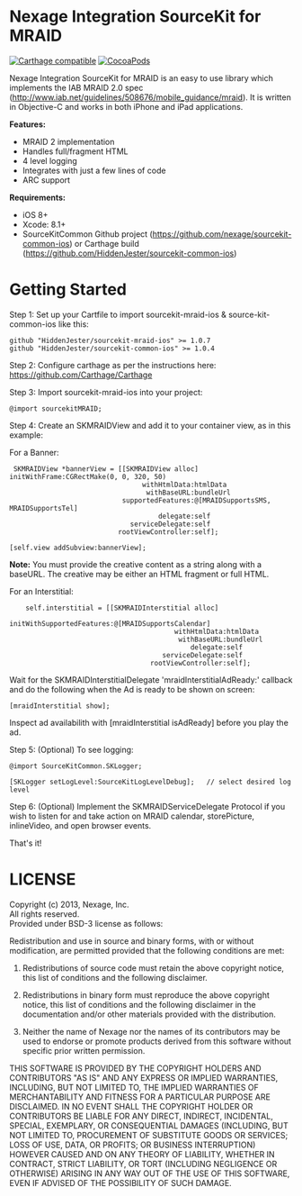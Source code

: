 Nexage Integration SourceKit for MRAID
======================================

[![Carthage compatible](https://img.shields.io/badge/Carthage-compatible-4BC51D.svg?style=flat)](https://github.com/Carthage/Carthage)
[![CocoaPods](https://img.shields.io/cocoapods/v/sourcekit-mraid-ios.svg)](https://github.com/MagicNarwhal/sourcekit-mraid-ios)

Nexage Integration SourceKit for MRAID is an easy to use library which implements the IAB MRAID 2.0 spec (http://www.iab.net/guidelines/508676/mobile_guidance/mraid). It is 
written in Objective-C and works in both iPhone and iPad applications.

**Features:**

- MRAID 2 implementation
- Handles full/fragment HTML
- 4 level logging
- Integrates with just a few lines of code
- ARC support

**Requirements:**

- iOS 8+
- Xcode: 8.1+
- SourceKitCommon Github project (https://github.com/nexage/sourcekit-common-ios) or Carthage build (https://github.com/HiddenJester/sourcekit-common-ios)

Getting Started
===============

Step 1: Set up your Cartfile to import sourcekit-mraid-ios & source-kit-common-ios like this:

	github "HiddenJester/sourcekit-mraid-ios" >= 1.0.7
	github "HiddenJester/sourcekit-common-ios" >= 1.0.4
	
Step 2: Configure carthage as per the instructions here: https://github.com/Carthage/Carthage

Step 3: Import sourcekit-mraid-ios into your project:

	@import sourcekitMRAID;
	
Step 4: Create an SKMRAIDView and add it to your container view, as in this example:

For a Banner:

     SKMRAIDView *bannerView = [[SKMRAIDView alloc] initWithFrame:CGRectMake(0, 0, 320, 50)
                                     withHtmlData:htmlData
                                      withBaseURL:bundleUrl
                                supportedFeatures:@[MRAIDSupportsSMS, MRAIDSupportsTel]
                                         delegate:self
                                  serviceDelegate:self
                               rootViewController:self];

    [self.view addSubview:bannerView];
   
**Note:** You must provide the creative content as a string along with a baseURL.  The 
creative may be either an HTML fragment or full HTML.

For an Interstitial:
	
		self.interstitial = [[SKMRAIDInterstitial alloc]
								initWithSupportedFeatures:@[MRAIDSupportsCalendar]
                                    		 withHtmlData:htmlData
                                              withBaseURL:bundleUrl
                                                 delegate:self
                                          serviceDelegate:self
                                       rootViewController:self];

	
Wait for the SKMRAIDInterstitialDelegate 'mraidInterstitialAdReady:' callback and do the following when the Ad is ready to be shown on screen:

	[mraidInterstitial show];
    
Inspect ad availabilith with [mraidInterstitial isAdReady] before you play the ad.

Step 5: (Optional) To see logging:
	
	@import SourceKitCommon.SKLogger;

	[SKLogger setLogLevel:SourceKitLogLevelDebug];   // select desired log level

Step 6: (Optional) Implement the SKMRAIDServiceDelegate Protocol if you wish to listen for and take action on MRAID calendar, storePicture, inlineVideo, and open browser events.

That's it! 


LICENSE
=======

Copyright (c) 2013, Nexage, Inc.<br/> 
All rights reserved.<br/>
Provided under BSD-3 license as follows:<br/>

Redistribution and use in source and binary forms, with or without
modification, are permitted provided that the following conditions are
met:

1.  Redistributions of source code must retain the above copyright notice,
    this list of conditions and the following disclaimer.

2.  Redistributions in binary form must reproduce the above copyright
    notice, this list of conditions and the following disclaimer in the
    documentation and/or other materials provided with the distribution.

3.  Neither the name of Nexage nor the names of its
    contributors may be used to endorse or promote products derived from
    this software without specific prior written permission.

THIS SOFTWARE IS PROVIDED BY THE COPYRIGHT HOLDERS AND CONTRIBUTORS "AS
IS" AND ANY EXPRESS OR IMPLIED WARRANTIES, INCLUDING, BUT NOT LIMITED
TO, THE IMPLIED WARRANTIES OF MERCHANTABILITY AND FITNESS FOR A
PARTICULAR PURPOSE ARE DISCLAIMED. IN NO EVENT SHALL THE COPYRIGHT
HOLDER OR CONTRIBUTORS BE LIABLE FOR ANY DIRECT, INDIRECT, INCIDENTAL,
SPECIAL, EXEMPLARY, OR CONSEQUENTIAL DAMAGES (INCLUDING, BUT NOT LIMITED
TO, PROCUREMENT OF SUBSTITUTE GOODS OR SERVICES; LOSS OF USE, DATA, OR
PROFITS; OR BUSINESS INTERRUPTION) HOWEVER CAUSED AND ON ANY THEORY OF
LIABILITY, WHETHER IN CONTRACT, STRICT LIABILITY, OR TORT (INCLUDING
NEGLIGENCE OR OTHERWISE) ARISING IN ANY WAY OUT OF THE USE OF THIS
SOFTWARE, EVEN IF ADVISED OF THE POSSIBILITY OF SUCH DAMAGE.
